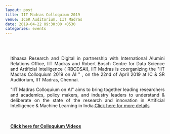 ```yaml
---
layout: post
title: IIT Madras Colloquium 2019
venue: ICSR Auditorium, IIT Madras
date: 2019-04-22 09:30:00 +0530
categories: events
---
```

<div style="padding-left:16px"><br><br><p align="justify">Itihaasa Research and Digital in partnership with International Alumini Relations Office, IIT Madras and Robert Bosch Centre for Data Science and Artificial Intelligence ( RBCDSAI), IIT Madras is coorganizing the "IIT Madras Colloquium 2019 on AI " , on the 22nd of April 2019 at IC & SR Auditorium, IIT Madras, Chennai.</p><p align="justify">"IIT Madras Colloquium on AI" aims to bring together leading researchers and academics, policy makers, and industry leaders to understand & deliberate on the state of the research and innovation in Artificial Intelligence & Machine Learning in India.<a href="https://alumni.iitm.ac.in/ai-colloquium/">Click here for more details</a></p><br><br>
<strong> <a href="https://rbc-dsai-iitm.ac.in/2019/01/19/IIT-Madras-Colloquium-videos.html">Click here for Colloquium Videos</a></strong></div>

